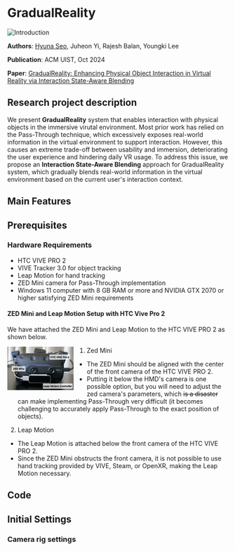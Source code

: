 # **GradualReality**
![Introduction](Figures/1.Introduction.png)

**Authors**: [Hyuna Seo](https://hyunaseo.github.io), Juheon Yi, Rajesh Balan, Youngki Lee 

**Publication**: ACM UIST, Oct 2024

**Paper**: [GradualReality: Enhancing Physical Object Interaction in Virtual Reality via Interaction State-Aware Blending](https://doi.org/10.1145/3654777.3676463)

## Research project description
We present **GradualReality** system that enables interaction with physical objects in the immersive virutal environment. Most prior work has relied on the Pass-Through technique, which excessively exposes real-world information in the virtual environment to support interaction. However, this causes an extreme trade-off between usability and immersion, deteriorating the user experience and hindering daily VR usage. To address this issue, we propose an **Interaction State-Aware Blending** approach for GradualReality system, which gradually blends real-world information in the virtual environment based on the current user's interaction context.

## Main Features 

## Prerequisites 
### Hardware Requirements
- HTC VIVE PRO 2
- VIVE Tracker 3.0 for object tracking 
- Leap Motion for hand tracking 
- ZED Mini camera for Pass-Through implementation 
- Windows 11 computer with 8 GB RAM or more and NVIDIA GTX 2070 or higher satisfying ZED Mini requirements 

#### ZED Mini and Leap Motion Setup with HTC Vive Pro 2
We have attached the ZED Mini and Leap Motion to the HTC VIVE PRO 2 as shown below.
<p align="left">
    <img src="Figures/7.DeviceSetup.png" alt="Device Setup" width="30%" style="float:left; margin-right:30px;">
</p>

1. Zed Mini
- The ZED Mini should be aligned with the center of the front camera of the HTC VIVE PRO 2. 
- Putting it below the HMD's camera is one possible option, but you will need to adjust the zed camera's parameters, which ~~is a disaster~~ can make implementing Pass-Through very difficult (it becomes challenging to accurately apply Pass-Through to the exact position of objects).

2. Leap Motion 
- The Leap Motion is attached below the front camera of the HTC VIVE PRO 2. 
- Since the ZED Mini obstructs the front camera, it is not possible to use hand tracking provided by VIVE, Steam, or OpenXR, making the Leap Motion necessary.


## Code

## Initial Settings

### Camera rig settings 